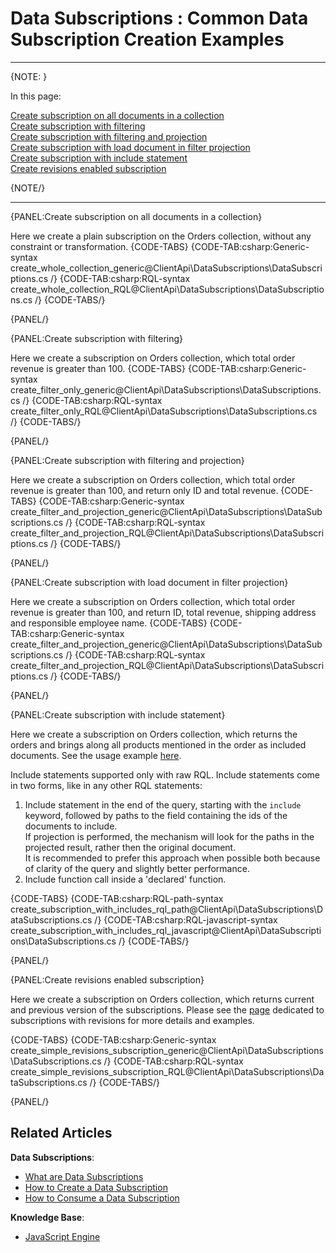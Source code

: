 ﻿# Data Subscriptions : Common Data Subscription Creation Examples

---

{NOTE: }

In this page:  

[Create subscription on all documents in a collection](../../../client-api/data-subscriptions/creation/examples#create-subscription-on-all-documents-in-a-collection)  
[Create subscription with filtering](../../../client-api/data-subscriptions/creation/examples#create-subscription-with-filtering)  
[Create subscription with filtering and projection](../../../client-api/data-subscriptions/creation/examples#create-subscription-with-filtering-and-projection)  
[Create subscription with load document in filter projection](../../../client-api/data-subscriptions/creation/examples#create-subscription-with-load-document-in-filter-projection)  
[Create subscription with include statement](../../../client-api/data-subscriptions/creation/examples#create-subscription-with-include-statement)  
[Create revisions enabled subscription](../../../client-api/data-subscriptions/creation/examples#create-revisions-enabled-subscription)  

{NOTE/}

---

{PANEL:Create subscription on all documents in a collection}

Here we create a plain subscription on the Orders collection, without any constraint or transformation.
{CODE-TABS}
{CODE-TAB:csharp:Generic-syntax create_whole_collection_generic@ClientApi\DataSubscriptions\DataSubscriptions.cs /}
{CODE-TAB:csharp:RQL-syntax create_whole_collection_RQL@ClientApi\DataSubscriptions\DataSubscriptions.cs /}
{CODE-TABS/}

{PANEL/}

{PANEL:Create subscription with filtering}

Here we create a subscription on Orders collection, which total order revenue is greater than 100.
{CODE-TABS}
{CODE-TAB:csharp:Generic-syntax create_filter_only_generic@ClientApi\DataSubscriptions\DataSubscriptions.cs /}
{CODE-TAB:csharp:RQL-syntax create_filter_only_RQL@ClientApi\DataSubscriptions\DataSubscriptions.cs /}
{CODE-TABS/}

{PANEL/}

{PANEL:Create subscription with filtering and projection}

Here we create a subscription on Orders collection, which total order revenue is greater than 100, and return only ID and total revenue.
{CODE-TABS}
{CODE-TAB:csharp:Generic-syntax create_filter_and_projection_generic@ClientApi\DataSubscriptions\DataSubscriptions.cs /}
{CODE-TAB:csharp:RQL-syntax create_filter_and_projection_RQL@ClientApi\DataSubscriptions\DataSubscriptions.cs /}
{CODE-TABS/}

{PANEL/}

{PANEL:Create subscription with load document in filter projection}

Here we create a subscription on Orders collection, which total order revenue is greater than 100, and return ID, total revenue, shipping address and responsible employee name.
{CODE-TABS}
{CODE-TAB:csharp:Generic-syntax create_filter_and_projection_generic@ClientApi\DataSubscriptions\DataSubscriptions.cs /}
{CODE-TAB:csharp:RQL-syntax create_filter_and_projection_RQL@ClientApi\DataSubscriptions\DataSubscriptions.cs /}
{CODE-TABS/}

{PANEL/}

{PANEL:Create subscription with include statement}

Here we create a subscription on Orders collection, which returns the orders and brings along all products mentioned in the order as included documents. 
See the usage example [here](../../../client-api/data-subscriptions/consumption/examples#subscription-that-uses-included-documents).

Include statements supported only with raw RQL. Include statements come in two forms, like in any other RQL statements:  
1. Include statement in the end of the query, starting with the `include` keyword, followed by paths to the field containing the ids of the documents to include.  
If projection is performed, the mechanism will look for the paths in the projected result, rather then the original document.  
It is recommended to prefer this approach when possible both because of clarity of the query and slightly better performance.  
2. Include function call inside a 'declared' function.  

{CODE-TABS}
{CODE-TAB:csharp:RQL-path-syntax create_subscription_with_includes_rql_path@ClientApi\DataSubscriptions\DataSubscriptions.cs /}
{CODE-TAB:csharp:RQL-javascript-syntax create_subscription_with_includes_rql_javascript@ClientApi\DataSubscriptions\DataSubscriptions.cs /}
{CODE-TABS/}

{PANEL/}


{PANEL:Create revisions enabled subscription}

Here we create a subscription on Orders collection, which returns current and previous version of the subscriptions. 
Please see the [page](../../../client-api/data-subscriptions/advanced-topics/subscription-with-revisioning) dedicated to subscriptions with revisions for more details and examples.

{CODE-TABS}
{CODE-TAB:csharp:Generic-syntax create_simple_revisions_subscription_generic@ClientApi\DataSubscriptions\DataSubscriptions.cs /}
{CODE-TAB:csharp:RQL-syntax create_simple_revisions_subscription_RQL@ClientApi\DataSubscriptions\DataSubscriptions.cs /}
{CODE-TABS/}

{PANEL/}





## Related Articles

**Data Subscriptions**:

- [What are Data Subscriptions](../../../client-api/data-subscriptions/what-are-data-subscriptions)
- [How to Create a Data Subscription](../../../client-api/data-subscriptions/creation/how-to-create-data-subscription)
- [How to Consume a Data Subscription](../../../client-api/data-subscriptions/consumption/how-to-consume-data-subscription)

**Knowledge Base**:

- [JavaScript Engine](../../../server/kb/javascript-engine)
